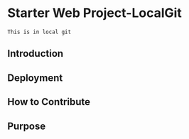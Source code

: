 # Starter Web Project-LocalGit

	This is in local git

## Introduction

## Deployment

## How to Contribute

## Purpose